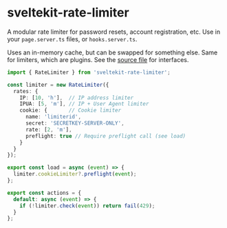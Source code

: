 # sveltekit-rate-limiter

A modular rate limiter for password resets, account registration, etc. Use in your `page.server.ts` files, or `hooks.server.ts`.

Uses an in-memory cache, but can be swapped for something else. Same for limiters, which are plugins. See the [source file](https://github.com/ciscoheat/sveltekit-rate-limiter/blob/main/src/lib/rateLimiter.ts) for interfaces.

```ts
import { RateLimiter } from 'sveltekit-rate-limiter';

const limiter = new RateLimiter({
  rates: {
    IP: [10, 'h'],  // IP address limiter
    IPUA: [5, 'm'], // IP + User Agent limiter
    cookie: {       // Cookie limiter
      name: 'limiterid',
      secret: 'SECRETKEY-SERVER-ONLY',
      rate: [2, 'm'],
      preflight: true // Require preflight call (see load)
    }
  }
});

export const load = async (event) => {
  limiter.cookieLimiter?.preflight(event);
};

export const actions = {
  default: async (event) => {
    if (!limiter.check(event)) return fail(429);
  }
};
```
